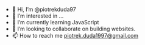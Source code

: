 - 👋 Hi, I’m @piotrekduda97
- 👀 I’m interested in ...
- 🌱 I’m currently learning JavaScript
- 💞️ I’m looking to collaborate on building websites.
- 📫 How to reach me piotrek.duda1997@gmail.com

<!---
piotrekduda97/piotrekduda97 is a ✨ special ✨ repository because its `README.md` (this file) appears on your GitHub profile.
You can click the Preview link to take a look at your changes.
--->
